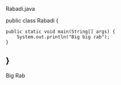 Rabadi.java

public class Rabadi {

    public static void main(String[] args) {
        System.out.println("Big big rab");
    }
    
}
----------
Big Rab
